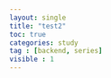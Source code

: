 ```yaml
---
layout: single
title: "test2"
toc: true
categories: study
tag : [backend, series]
visible : 1 
---
```



